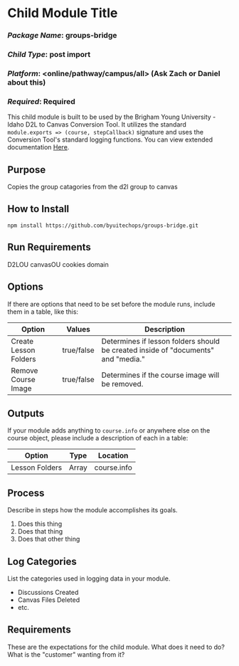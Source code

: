 # Child Module Title
### *Package Name*: groups-bridge
### *Child Type*: post import
### *Platform*: <online/pathway/campus/all> (Ask Zach or Daniel about this)
### *Required*: Required

This child module is built to be used by the Brigham Young University - Idaho D2L to Canvas Conversion Tool. It utilizes the standard `module.exports => (course, stepCallback)` signature and uses the Conversion Tool's standard logging functions. You can view extended documentation [Here](https://github.com/byuitechops/d2l-to-canvas-conversion-tool/tree/master/documentation).

## Purpose

Copies the group catagories from the d2l group to canvas

## How to Install

```
npm install https://github.com/byuitechops/groups-bridge.git
```

## Run Requirements

D2LOU
canvasOU
cookies
domain

## Options

If there are options that need to be set before the module runs, include them in a table, like this:

| Option | Values | Description |
|--------|--------|-------------|
|Create Lesson Folders| true/false | Determines if lesson folders should be created inside of "documents" and "media."|
|Remove Course Image| true/false | Determines if the course image will be removed. |

## Outputs

If your module adds anything to `course.info` or anywhere else on the course object, please include a description of each in a table:

| Option | Type | Location |
|--------|--------|-------------|
|Lesson Folders| Array | course.info|

## Process

Describe in steps how the module accomplishes its goals.

1. Does this thing
2. Does that thing
3. Does that other thing

## Log Categories

List the categories used in logging data in your module.

- Discussions Created
- Canvas Files Deleted
- etc.

## Requirements

These are the expectations for the child module. What does it need to do? What is the "customer" wanting from it? 